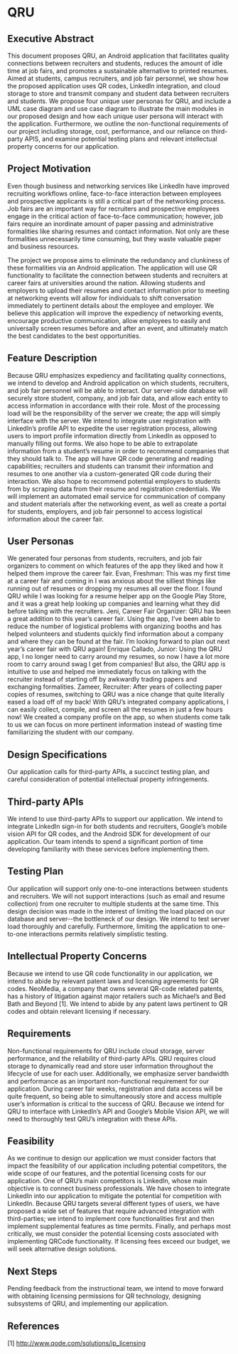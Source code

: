 # QRU


## Executive Abstract
This document proposes QRU,  an Android application that facilitates quality connections between recruiters and students, reduces the amount of idle time at job fairs, and promotes a sustainable alternative to printed resumes. Aimed at students, campus recruiters, and job fair personnel, we show how the proposed application uses QR codes, LinkedIn integration, and cloud storage to store and transmit company and student data between recruiters and students. We propose four unique user personas for QRU, and include a UML case diagram and use case diagram to illustrate the main modules in our proposed design and how each unique user persona will interact with the application. Furthermore, we outline the non-functional requirements of our project including storage, cost, performance, and our reliance on third-party APIS, and examine potential testing plans and relevant intellectual property concerns for our application. 

## Project Motivation
Even though business and networking services like LinkedIn have improved recruiting workflows online, face-to-face interaction between employees and prospective applicants is still a critical part of the networking process. Job fairs are an important way for recruiters and prospective employees engage in the critical action of face-to-face communication; however, job fairs require an inordinate amount of paper passing and administrative formalities like sharing resumes and contact information. Not only are these formalities unnecessarily time consuming, but they waste valuable paper and business resources. 

The project we propose aims to eliminate the redundancy and clunkiness of these formalities via an Android application. The application will use QR functionality to facilitate the connection between students and recruiters at career fairs at universities around the nation. Allowing students and employers to upload their resumes and contact information prior to meeting at networking events will allow for individuals to shift conversation immediately to pertinent details about the employee and employer. We believe this application will improve the expediency of networking events, encourage productive communication, allow employees to easily and universally screen resumes before and after an event, and ultimately match the best candidates to the best opportunities. 

## Feature Description 
Because QRU emphasizes expediency and facilitating quality connections, we intend to develop and Android application on which students, recruiters, and job fair personnel will be able to interact. Our server-side database will securely store student, company, and job fair data, and allow each entity to access information in accordance with their role. Most of the processing load will be the responsibility of the server we create; the app will simply interface with the server. We intend to integrate user registration with LinkedIn’s profile API to expedite the user registration process, allowing users to import profile information directly from LinkedIn as opposed to manually filling out forms. We also hope to be able to extrapolate information from a student’s resume in order to recommend companies that they should talk to. The app will have QR code generating and reading capabilities; recruiters and students can transmit their information and resumes to one another via a custom-generated QR code during their interaction. We also hope to recommend potential employers to students from by scraping data from their resume and registration credentials. We will implement an automated email service for communication of company and student materials after the networking event, as well as create a portal for students, employers, and job fair personnel to access logistical information about the career fair.
 
## User Personas
We generated four personas from students, recruiters, and job fair organizers to comment on which features of the app they liked and how it helped them improve the career fair.
	Evan, Freshman:
This was my first time at a career fair and coming in I was anxious about the silliest things like running out of resumes or dropping my resumes all over the floor. I found QRU while I was looking for a resume helper app on the Google Play Store, and it was a great help looking up companies and learning what they did before talking with the recruiters.
	Jeni, Career Fair Organizer:
QRU has been a great addition to this year’s career fair. Using the app, I’ve been able to reduce the number of logistical problems with organizing booths and has helped volunteers and students quickly find information about a company and where they can be found at the fair. I’m looking forward to plan out next year’s career fair with QRU again!
	Enrique Callado, Junior:
Using the QRU app, I no longer need to carry around my resumes, so now I have a lot more room to carry around swag I get from companies! But also, the QRU app is intuitive to use and helped me immediately focus on talking with the recruiter instead of starting off by awkwardly trading papers and exchanging formalities. 
	Zameer, Recruiter:
After years of collecting paper copies of resumes, switching to QRU was a nice change that quite literally eased a load off of my back! With QRU’s integrated company applications, I can easily collect, compile, and screen all the resumes in just a few hours now! We created a company profile on the app, so when students come talk to us we can focus on more pertinent information instead of wasting time familiarizing the student with our company.

## Design Specifications
Our application calls for third-party APIs, a succinct testing plan, and careful consideration of potential intellectual property infringements.

## Third-party APIs
We intend to use third-party APIs to support our application. We intend to integrate LinkedIn sign-in for both students and recruiters, Google’s mobile vision API for QR codes, and the Android SDK for development of our application. Our team intends to spend a significant portion of time developing familiarity with these services before implementing them. 

## Testing Plan
Our application will support only one-to-one interactions between students and recruiters. We will not support interactions (such as email and resume collection) from one recruiter to multiple students at the same time. This design decision was made in the interest of limiting the load placed on our database and server--the bottleneck of our design. We intend to test server load thoroughly and carefully. Furthermore, limiting the application to one-to-one interactions permits relatively simplistic testing. 

## Intellectual Property Concerns
Because we intend to use QR code functionality in our application, we intend to abide by relevant patent laws and licensing agreements for QR codes. NeoMedia, a company that owns several QR-code related patents, has a history of litigation against major retailers such as Michael’s and Bed Bath and Beyond [1]. We intend to abide by any patent laws pertinent to QR codes and obtain relevant licensing if necessary. 
	
## Requirements
Non-functional requirements for QRU include cloud storage, server performance, and the reliability of third-party APIs. QRU requires cloud storage to dynamically read and store user information throughout the lifecycle of use for each user. Additionally, we emphasize server bandwidth and performance as an important non-functional requirement for our application. During career fair weeks, registration and data access will be quite frequent, so being able to simultaneously store and access multiple user’s information is critical to the success of QRU. Because we intend for QRU to interface with LinkedIn’s API and  Google’s Mobile Vision API, we will need to thoroughly test QRU’s integration with these APIs. 
			 
## Feasibility
As we continue to design our application we must consider factors that impact the feasibility of our application including potential competitors, the wide scope of our features, and the potential licensing costs for our application. One of QRU’s main competitors is LinkedIn, whose main objective is to connect business professionals. We have chosen to integrate LinkedIn into our application to mitigate the potential for competition with LinkedIn. Because QRU targets several different types of users, we have proposed a wide set of features that require advanced integration with third-parties;  we intend to implement core functionalities first and then implement supplemental features as time permits. Finally, and perhaps most critically, we must consider the potential licensing costs associated with implementing QRCode functionality. If licensing fees exceed our budget, we will seek alternative design solutions. 

		
## Next Steps
Pending feedback from the instructional team, we intend to move forward with obtaining licensing permissions for QR technology, designing subsystems of QRU, and implementing our application.  

## References 
 [1] http://www.qode.com/solutions/ip_licensing


